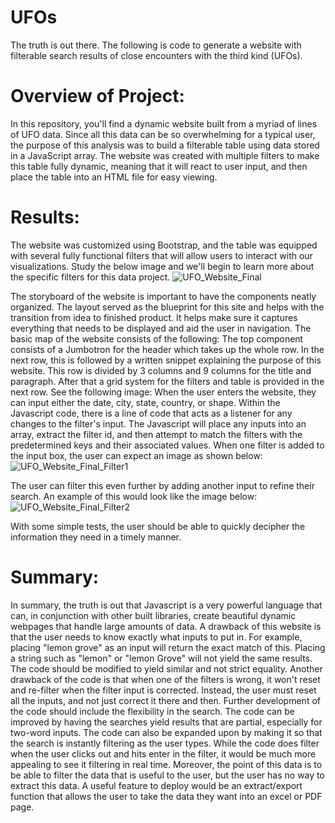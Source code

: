 # UFOs

The truth is out there. The following is code to generate a website with filterable search results of close encounters with the third kind (UFOs).
# Overview of Project:
In this repository, you'll find a dynamic website built from a myriad of lines of UFO data. Since all this data can be so overwhelming for a typical user, the purpose of this analysis was to build a filterable table using data stored in a JavaScript array. The website was created with multiple filters to make this table fully dynamic, meaning that it will react to user input, and then place the table into an HTML file for easy viewing.
# Results:
The website was customized using Bootstrap, and the table was equipped with several fully functional filters that will allow users to interact with our visualizations. Study the below image and we'll begin to learn more about the specific filters for this data project.
 ![UFO_Website_Final](https://user-images.githubusercontent.com/102339838/173209652-1103aa91-25b6-49d8-8285-60153a9a5150.png)

The storyboard of the website is important to have the components neatly organized. The layout served as the blueprint for this site and helps with the transition from idea to finished product. It helps make sure it captures everything that needs to be displayed and aid the user in navigation. The basic map of the website consists of the following:
The top component consists of a Jumbotron for the header which takes up the whole row. In the next row, this is followed by a written snippet explaining the purpose of this website. This row is divided by 3 columns and 9 columns for the title and paragraph. After that a grid system for the filters and table is provided in the next row. See the following image:
When the user enters the website, they can input either the date, city, state, country, or shape. Within the Javascript code, there is a line of code that acts as a listener for any changes to the filter's input. The Javascript will place any inputs into an array, extract the filter id, and then attempt to match the filters with the predetermined keys and their associated values. When one filter is added to the input box, the user can expect an image as shown below:
 ![UFO_Website_Final_Filter1](https://user-images.githubusercontent.com/102339838/173209662-3e284efa-0c3f-4f5a-b897-bf0f6fa1cff3.png)
 
The user can filter this even further by adding another input to refine their search. An example of this would look like the image below:
![UFO_Website_Final_Filter2](https://user-images.githubusercontent.com/102339838/173209679-55e1ac8f-c02d-4fae-be56-edea9370cf0d.png)

With some simple tests, the user should be able to quickly decipher the information they need in a timely manner.
# Summary:
In summary, the truth is out that Javascript is a very powerful language that can, in conjunction with other built libraries, create beautiful dynamic webpages that handle large amounts of data.
A drawback of this website is that the user needs to know exactly what inputs to put in. For example, placing "lemon grove" as an input will return the exact match of this. Placing a string such as "lemon" or "lemon Grove" will not yield the same results. The code should be modified to yield similar and not strict equality. Another drawback of the code is that when one of the filters is wrong, it won't reset and re-filter when the filter input is corrected. Instead, the user must reset all the inputs, and not just correct it there and then.
Further development of the code should include the flexibility in the search. The code can be improved by having the searches yield results that are partial, especially for two-word inputs. The code can also be expanded upon by making it so that the search is instantly filtering as the user types. While the code does filter when the user clicks out and hits enter in the filter, it would be much more appealing to see it filtering in real time. Moreover, the point of this data is to be able to filter the data that is useful to the user, but the user has no way to extract this data. A useful feature to deploy would be an extract/export function that allows the user to take the data they want into an excel or PDF page.

